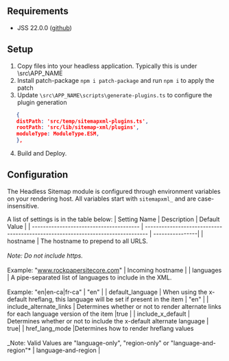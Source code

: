 ## Requirements

- JSS 22.0.0 ([github](https://github.com/Sitecore/jss/releases/tag/v22.0.0))

## Setup

1. Copy files into your headless application. Typically this is under \src\APP_NAME
2. Install patch-package `npm i patch-package` and run `npm i` to apply the patch
3. Update `\src\APP_NAME\scripts\generate-plugins.ts` to configure the plugin generation

```json
   {
   distPath: 'src/temp/sitemapxml-plugins.ts',
   rootPath: 'src/lib/sitemap-xml/plugins',
   moduleType: ModuleType.ESM,
   },
```

4. Build and Deploy.

## Configuration

The Headless Sitemap module is configured through environment variables on your rendering host. All variables start with `sitemapxml_` and are case-insensitive.

A list of settings is in the table below:
| Setting Name | Description | Default Value |
| --------------------------------------- | ------------------------------------------------------------------------------- | ----------------|
| hostname | The hostname to prepend to all URLS. <br><br>_Note: Do not include https._<br><br>Example: "www.rockpapersitecore.com" | Incoming hostname |
| languages | A pipe-separated list of languages to include in the XML.<br><br>Example: "en&#124;en-ca&#124;fr-ca" | "en" |
| default_language | When using the x-default hreflang, this language will be set if present in the item | "en" |
| include_alternate_links | Determines whether or not to render alternate links for each language version of the item |true |
| include_x_default | Determines whether or not to include the x-default alternate language | true|
| href_lang_mode |Determines how to render hreflang values<br><br>\_Note: Valid Values are "language-only", "region-only" or "language-and-region"\* | language-and-region |
